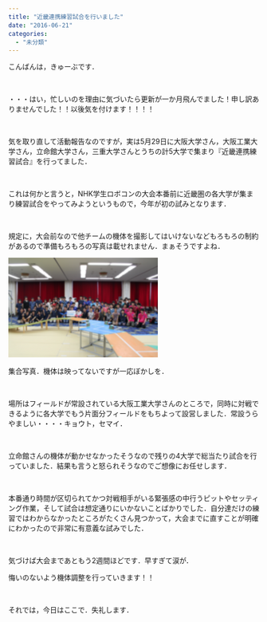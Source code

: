 ```yaml
---
title: "近畿連携練習試合を行いました"
date: "2016-06-21"
categories: 
  - "未分類"
---
```


こんばんは，きゅーぶです．

 

・・・はい，忙しいのを理由に気づいたら更新が一か月飛んでました！申し訳ありませんでした！！以後気を付けます！！！！

 

気を取り直して活動報告なのですが，実は5月29日に大阪大学さん，大阪工業大学さん，立命館大学さん，三重大学さんとうちの計5大学で集まり『近畿連携練習試合』を行ってました．

 

これは何かと言うと，NHK学生ロボコンの大会本番前に近畿圏の各大学が集まり練習試合をやってみようというもので，今年が初の試みとなります．

 

規定に，大会前なので他チームの機体を撮影してはいけないなどもろもろの制約があるので準備もろもろの写真は載せれません．まぁそうですよね．

[![図1](images/795316b92fc766b0181f6fef074f03fa-1-300x200.png)](http://www.fortefibre.net/blog/wp-content/uploads/2016/06/795316b92fc766b0181f6fef074f03fa-1.png)

集合写真．機体は映ってないですが一応ぼかしを．

 

場所はフィールドが常設されている大阪工業大学さんのところで，同時に対戦できるように各大学でもう片面分フィールドをもちよって設営しました．常設うらやましい・・・・キョウト，セマイ．

 

立命館さんの機体が動かせなかったそうなので残りの4大学で総当たり試合を行っていました．結果も言うと怒られそうなのでご想像にお任せします．

 

本番通り時間が区切られてかつ対戦相手がいる緊張感の中行うピットやセッティング作業，そして試合は想定通りにいかないことばかりでした．自分達だけの練習ではわからなかったところがたくさん見つかって，大会までに直すことが明確にわかったので非常に有意義な試みでした．

 

気づけば大会まであともう2週間ほどです．早すぎて涙が．

悔いのないよう機体調整を行っていきます！！

 

それでは，今日はここで．失礼します．
